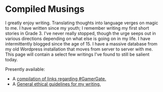 # Compiled Musings

I greatly enjoy writing. Translating thoughts into language verges on magic to me. I have written since my youth; I remember writing my first short stories in Grade 3. I've never really stopped, though the urge seeps out in various directions depending on what else is going on in my life. I have intermittently blogged since the age of 15. I have a massive database from my old Wordpress installation that moves from server to server with me. This page will contain a select few writings I've found to still be salient today.

Presently available:

 * A [compilation of links regarding #GamerGate.](gamergate)
 * A [General ethical guidelines for my writing.](ethics)




